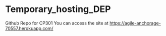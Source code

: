 # Temporary_hosting_DEP
Github Repo for CP301
You can access the site at https://agile-anchorage-70557.herokuapp.com/